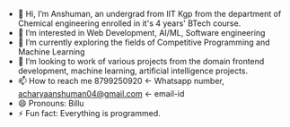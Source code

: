 - 👋 Hi, I’m Anshuman, an undergrad from IIT Kgp from the department of Chemical engineering enrolled in it's 4 years' BTech course.
- 👀 I’m interested in Web Development, AI/ML, Software engineering 
- 🌱 I’m currently exploring the fields of Competitive Programming and Machine Learning
- 💞️ I’m looking to work of various projects from the domain frontend development, machine learning, artificial intelligence projects.
- 📫 How to reach me 8799250920 <- Whatsapp number, acharyaanshuman04@gmail.com <- email-id
- 😄 Pronouns: Billu
- ⚡ Fun fact: Everything is programmed.

<!---
anshuman04-oss/anshuman04-oss is a ✨ special ✨ repository because its `README.md` (this file) appears on your GitHub profile.
You can click the Preview link to take a look at your changes.
--->
